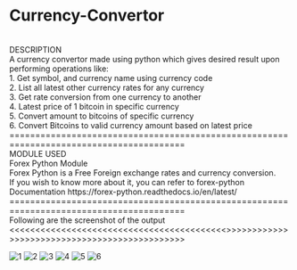 # Currency-Convertor
<br />
DESCRIPTION
<br \>
    A currency convertor made using python which gives desired result upon performing operations like:
<br />
    1. Get symbol, and currency name using currency code<br /> 
    2. List all latest other currency rates for any currency<br />
3. Get rate conversion from one currency to another<br />
4. Latest price of 1 bitcoin in specific currency<br />
5. Convert amount to bitcoins of specific currency<br />
6. Convert Bitcoins to valid currency amount based on latest price<br />
========================================================================================
<br \>
MODULE USED
<br />
Forex Python Module
<br />
Forex Python is a Free Foreign exchange rates and currency conversion.<br \>
If you wish to know more about it, you can refer to forex-python Documentation https://forex-python.readthedocs.io/en/latest/
<br />
========================================================================================
<br \>
Following are the screenshot of the output
<br \>
<<<<<<<<<<<<<<<<<<<<<<<<<<<<<<<<<<<<<<<<<<>>>>>>>>>>>>>>>>>>>>>>>>>>>>>>>>>>>>>>>>>>>>>>

![1](https://user-images.githubusercontent.com/66419712/102719959-1cb70f80-4317-11eb-9112-78aa45bf75dc.png)
![2](https://user-images.githubusercontent.com/66419712/102719961-1e80d300-4317-11eb-95da-1a4f3e11c93a.png)
![3](https://user-images.githubusercontent.com/66419712/102719963-1f196980-4317-11eb-9a95-781649f0e016.png)
![4](https://user-images.githubusercontent.com/66419712/102719964-1fb20000-4317-11eb-8547-fc8472ab1010.png)
![5](https://user-images.githubusercontent.com/66419712/102719965-204a9680-4317-11eb-9614-c1e9c99a564e.png)
![6](https://user-images.githubusercontent.com/66419712/102719966-20e32d00-4317-11eb-9332-4ed0eb977bf1.png)
